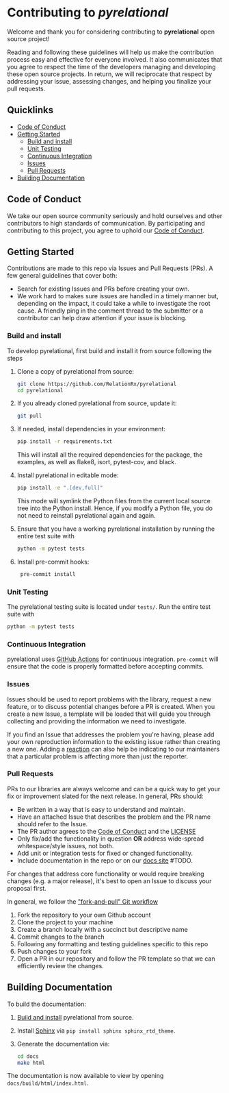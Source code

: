 # Contributing to *pyrelational*

Welcome and thank you for considering contributing to **pyrelational** open source project!

Reading and following these guidelines will help us make the contribution process easy and effective for everyone involved.
It also communicates that you agree to respect the time of the developers managing and developing these open source projects.
In return, we will reciprocate that respect by addressing your issue, assessing changes, and helping you finalize your pull requests.

## Quicklinks

* [Code of Conduct](#code-of-conduct)
* [Getting Started](#getting-started)
    * [Build and install](#build-install)
    * [Unit Testing](#unit-testing)
    * [Continuous Integration](#continuous-integration)
    * [Issues](#issues)
    * [Pull Requests](#pull-requests)
 * [Building Documentation](#building-documentation)

## Code of Conduct

We take our open source community seriously and hold ourselves and other contributors to high standards of communication. By participating and contributing to this project, you agree to uphold our [Code of Conduct](https://github.com/RelationRx/pyrelational/CODE-OF-CONDUCT.md).

## Getting Started

Contributions are made to this repo via Issues and Pull Requests (PRs). A few general guidelines that cover both:

- Search for existing Issues and PRs before creating your own.
- We work hard to makes sure issues are handled in a timely manner but, depending on the impact, it could take a while to investigate the root cause. A friendly ping in the comment thread to the submitter or a contributor can help draw attention if your issue is blocking.

### Build and install
To develop pyrelational, first build and install it from source following the steps

1. Clone a copy of pyrelational from source:

   ```bash
   git clone https://github.com/RelationRx/pyrelational
   cd pyrelational
   ```

2. If you already cloned pyrelational from source, update it:

   ```bash
   git pull
   ```

3. If needed, install dependencies in your environment:

   ```bash
   pip install -r requirements.txt
   ```

   This will install all the required dependencies for the package, the examples, as well as flake8, isort, pytest-cov, and black.

4. Install pyrelational in editable mode:

   ```bash
   pip install -e ".[dev,full]"
   ```

   This mode will symlink the Python files from the current local source tree into the Python install. Hence, if you modify a Python file, you do not need to reinstall pyrelational again and again.

5. Ensure that you have a working pyrelational installation by running the entire test suite with

   ```bash
   python -m pytest tests
   ```

6. Install pre-commit hooks:

   ```bash
    pre-commit install
   ```

### Unit Testing

The pyrelational testing suite is located under `tests/`.
Run the entire test suite with

```bash
python -m pytest tests
```

### Continuous Integration

pyrelational uses [GitHub Actions](https://github.com/RelationRX/pyrelational/actions) for continuous integration. `pre-commit` will ensure that the code is properly formatted before accepting commits.

### Issues

Issues should be used to report problems with the library, request a new feature, or to discuss potential changes before a PR is created. When you create a new Issue, a template will be loaded that will guide you through collecting and providing the information we need to investigate.

If you find an Issue that addresses the problem you're having, please add your own reproduction information to the existing issue rather than creating a new one. Adding a [reaction](https://github.blog/2016-03-10-add-reactions-to-pull-requests-issues-and-comments/) can also help be indicating to our maintainers that a particular problem is affecting more than just the reporter.

### Pull Requests

PRs to our libraries are always welcome and can be a quick way to get your fix or improvement slated for the next release. In general, PRs should:

- Be written in a way that is easy to understand and maintain.
- Have an attached Issue that describes the problem and the PR name should refer to the Issue.
- The PR author agrees to the [Code of Conduct](https://github.com/RelationRx/pyrelational/blob/master/CODE-OF-CONDUCT.md) and the [LICENSE](https://github.com/RelationRx/pyrelational/blob/master/LICENSE)
- Only fix/add the functionality in question **OR** address wide-spread whitespace/style issues, not both.
- Add unit or integration tests for fixed or changed functionality.
- Include documentation in the repo or on our [docs site]() #TODO.

For changes that address core functionality or would require breaking changes (e.g. a major release), it's best to open an Issue to discuss your proposal first.

In general, we follow the ["fork-and-pull" Git workflow](https://github.com/susam/gitpr)

1. Fork the repository to your own Github account
2. Clone the project to your machine
3. Create a branch locally with a succinct but descriptive name
4. Commit changes to the branch
5. Following any formatting and testing guidelines specific to this repo
6. Push changes to your fork
7. Open a PR in our repository and follow the PR template so that we can efficiently review the changes.


## Building Documentation

To build the documentation:

1. [Build and install](#getting-started) pyrelational from source.
2. Install [Sphinx](https://www.sphinx-doc.org/en/master/) via `pip install sphinx sphinx_rtd_theme`.
3. Generate the documentation via:

   ```bash
   cd docs
   make html
   ```

The documentation is now available to view by opening `docs/build/html/index.html`.
